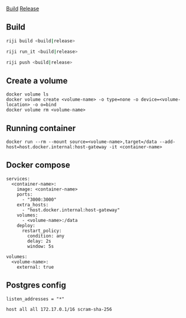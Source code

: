 [Build](https://hub.docker.com/r/soerenmeier/chuchi-build)
[Release](https://hub.docker.com/r/soerenmeier/chuchi-release)


## Build
```bash
riji build <build|release>

riji run_it <build|release>

riji push <build|release>
```

## Create a volume
```
docker volume ls
docker volume create <volume-name> -o type=none -o device=<volume-location> -o o=bind
docker volume rm <volume-name>
```

## Running container
```
docker run --rm --mount source=<volume-name>,target=/data --add-host=host.docker.internal:host-gateway -it <container-name>
```

## Docker compose
```
services:
  <container-name>:
    image: <container-name>
    ports:
      - "3000:3000"
    extra_hosts:
      - "host.docker.internal:host-gateway"
    volumes:
      - <volume-name>:/data
    deploy:
      restart_policy:
        condition: any
        delay: 2s
        window: 5s

volumes:
  <volume-name>:
    external: true
```

## Postgres config
```
listen_addresses = "*"

host all all 172.17.0.1/16 scram-sha-256
```
